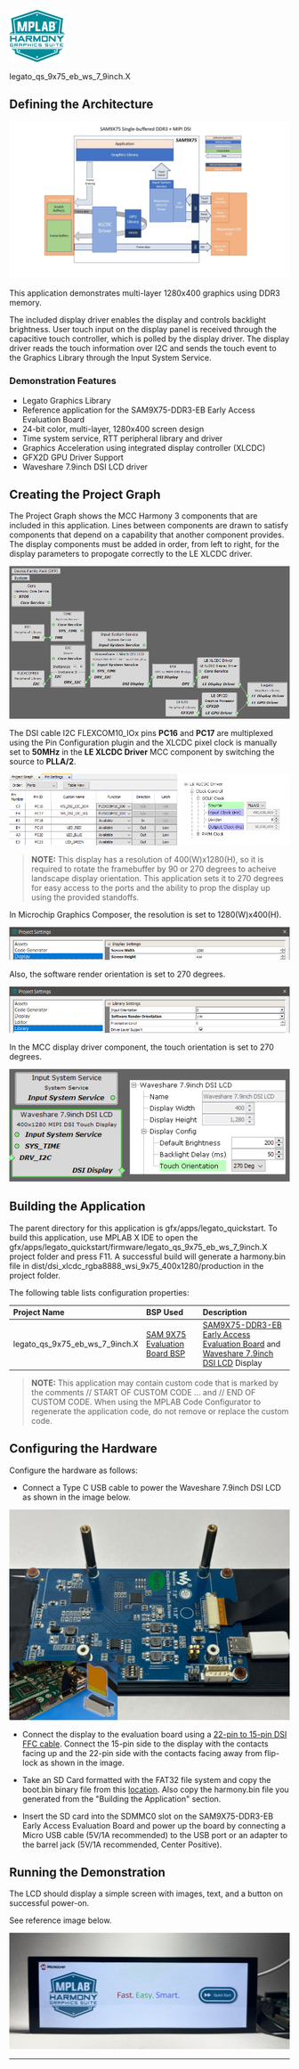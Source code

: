 
![](../../../../images/mhgs.png)

legato_qs_9x75_eb_ws_7_9inch.X

Defining the Architecture
-------------------------

![](../../../../images/legato_sam9x75_single_buffer_arch_mipi_ws.png)

This application demonstrates multi-layer 1280x400 graphics using DDR3 memory.

The included display driver enables the display and controls backlight brightness.
User touch input on the display panel is received through the capacitive touch controller, which is polled by the display driver. The display driver reads the touch information over I2C and sends the touch event to the Graphics Library through the Input System Service.

### Demonstration Features

-   Legato Graphics Library
-   Reference application for the SAM9X75-DDR3-EB Early Access Evaluation Board
-   24-bit color, multi-layer, 1280x400 screen design
-   Time system service, RTT peripheral library and driver
-   Graphics Acceleration using integrated display controller (XLCDC)
-   GFX2D GPU Driver Support
-   Waveshare 7.9inch DSI LCD driver

Creating the Project Graph
--------------------------
The Project Graph shows the MCC Harmony 3 components that are included in this application. Lines between components are drawn to satisfy components that depend on a capability that another component provides. The display components must be added in order, from left to right, for the display parameters to propogate correctly to the LE XLCDC driver.

![](../../../../images/sam_9x75_eb_project_graph_mipi_ws79.png)

The DSI cable I2C FLEXCOM10_IOx pins **PC16** and **PC17** are multiplexed using the Pin Configuration plugin and the XLCDC pixel clock is manually set to **50MHz** in the **LE XLCDC Driver** MCC component by switching the source to **PLLA/2**.

![](../../../../images/mcc_ws79_0.png)

> **NOTE:** This display has a resolution of 400(W)x1280(H), so it is required to rotate the framebuffer by 90 or 270 degrees to acheive landscape display orientation. This application sets it to 270 degrees for easy access to the ports and the ability to prop the display up using the provided standoffs.

In Microchip Graphics Composer, the resolution is set to 1280(W)x400(H).

![](../../../../images/composer_1_ws79.png)

Also, the software render orientation is set to 270 degrees.

![](../../../../images/composer_2_ws79.png)

In the MCC display driver component, the touch orientation is set to 270 degrees.

![](../../../../images/mcc_ws79_1.png)

Building the Application
------------------------

The parent directory for this application is gfx/apps/legato\_quickstart. To build this application, use MPLAB X IDE to open the gfx/apps/legato\_quickstart/firmware/legato\_qs\_9x75\_eb\_ws\_7\_9inch.X project folder and press F11.
A successful build will generate a harmony.bin file in dist/dsi_xlcdc_rgba8888_wsi_9x75_400x1280/production in the project folder.

The following table lists configuration properties:

|Project Name|BSP Used|Description|
|:-----------|:-------|:----------|
|legato\_qs\_9x75\_eb\_ws\_7\_9inch.X|[SAM 9X75 Evaluation Board BSP](https://www.microchip.com/en-us/development-tool/EA14J50A) |[SAM9X75-DDR3-EB Early Access Evaluation Board](https://www.microchip.com/en-us/development-tool/EA14J50A) and [Waveshare 7.9inch DSI LCD](https://www.waveshare.com/7.9inch-dsi-lcd.htm) Display|

> **NOTE:** This application may contain custom code that is marked by the comments // START OF CUSTOM CODE ... and // END OF CUSTOM CODE. When using the MPLAB Code Configurator to regenerate the application code, do not remove or replace the custom code.


Configuring the Hardware
------------------------

Configure the hardware as follows:
-   Connect a Type C USB cable to power the  Waveshare 7.9inch DSI LCD as shown in the image below.

![](../../../../images/sam_9x75_eb_mipi_ws79.png)

-   Connect the display to the evaluation board using a [22-pin to 15-pin DSI FFC cable](https://www.waveshare.com/dsi-cable-15cm.htm). Connect the 15-pin side to the display with the contacts facing up and the 22-pin side with the contacts facing away from flip-lock as shown in the image.

-	Take an SD Card formatted with the FAT32 file system and copy the boot.bin binary file from this [location](./binaries/boot.bin). Also copy the harmony.bin file you generated from the "Building the Application" section.

-   Insert the SD card into the SDMMC0 slot on the SAM9X75-DDR3-EB Early Access Evaluation Board and power up the board by connecting a Micro USB cable (5V/1A recommended) to the USB port or an adapter to the barrel jack (5V/1A recommended, Center Positive).

Running the Demonstration
-------------------------
The LCD should display a simple screen with images, text, and a button on successful power-on.

See reference image below.

![](../../../../images/sam_9x75_eb_qs_mipi_ws79.png)

* * * * *
